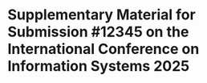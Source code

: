 # Supplementary Material for Submission #12345 on the International Conference on Information Systems 2025
